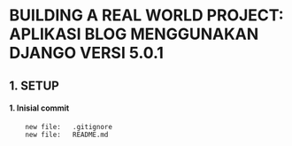 # BUILDING A REAL WORLD PROJECT: APLIKASI BLOG MENGGUNAKAN DJANGO VERSI 5.0.1


## 1. SETUP


#### 1. Inisial commit

        new file:   .gitignore
        new file:   README.md